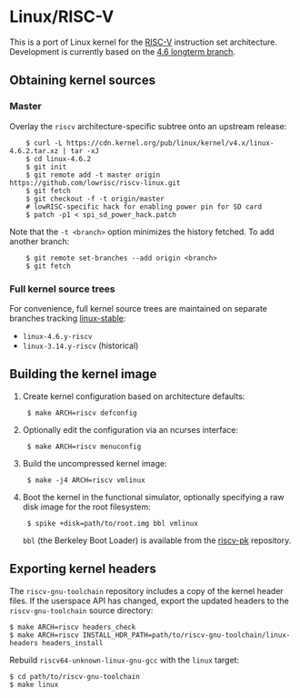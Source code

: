 # Linux/RISC-V

This is a port of Linux kernel for the [RISC-V](http://riscv.org/)
instruction set architecture.
Development is currently based on the
[4.6 longterm branch](https://git.kernel.org/cgit/linux/kernel/git/stable/linux-stable.git/log/?h=linux-4.6.y).


## Obtaining kernel sources

### Master

Overlay the `riscv` architecture-specific subtree onto an upstream release:

        $ curl -L https://cdn.kernel.org/pub/linux/kernel/v4.x/linux-4.6.2.tar.xz | tar -xJ
        $ cd linux-4.6.2
        $ git init
        $ git remote add -t master origin https://github.com/lowrisc/riscv-linux.git
        $ git fetch
        $ git checkout -f -t origin/master
        # lowRISC-specific hack for enabling power pin for SD card
        $ patch -p1 < spi_sd_power_hack.patch

Note that the `-t <branch>` option minimizes the history fetched.
To add another branch:

        $ git remote set-branches --add origin <branch>
        $ git fetch

### Full kernel source trees

For convenience, full kernel source trees are maintained on separate
branches tracking
[linux-stable](https://git.kernel.org/cgit/linux/kernel/git/stable/linux-stable.git):

* `linux-4.6.y-riscv`
* `linux-3.14.y-riscv` (historical)

## Building the kernel image

1. Create kernel configuration based on architecture defaults:

        $ make ARCH=riscv defconfig

1. Optionally edit the configuration via an ncurses interface:

        $ make ARCH=riscv menuconfig

1. Build the uncompressed kernel image:

        $ make -j4 ARCH=riscv vmlinux

1. Boot the kernel in the functional simulator, optionally specifying a
   raw disk image for the root filesystem:

        $ spike +disk=path/to/root.img bbl vmlinux

   `bbl` (the Berkeley Boot Loader) is available from the
   [riscv-pk](https://github.com/riscv/riscv-pk) repository.

## Exporting kernel headers

The `riscv-gnu-toolchain` repository includes a copy of the kernel header files.
If the userspace API has changed, export the updated headers to the
`riscv-gnu-toolchain` source directory:

    $ make ARCH=riscv headers_check
    $ make ARCH=riscv INSTALL_HDR_PATH=path/to/riscv-gnu-toolchain/linux-headers headers_install

Rebuild `riscv64-unknown-linux-gnu-gcc` with the `linux` target:

    $ cd path/to/riscv-gnu-toolchain
    $ make linux

